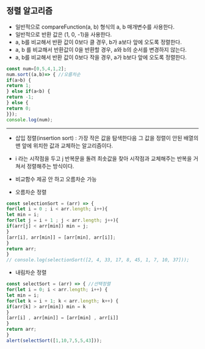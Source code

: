 ## 정렬 알고리즘 

- 일반적으로 compareFunction(a, b) 형식의 a, b 매개변수를 사용한다.
- 일반적으로 반환 값은 (1, 0, -1)을 사용한다.
- a, b를 비교해서 반환 값이 0보다 클 경우, b가 a보다 앞에 오도록 정렬한다.
- a, b 를 비교해서 반환값이 0을 반환할 경우, a와 b의 순서를 변경하지 않는다.
- a, b를 비교해서 반환 값이 0보다 작을 경우, a가 b보다 앞에 오도록 정렬한다.

```javascript
const num=[0,5,4,1,2];
num.sort((a,b)=> { //오름차순
if(a>b) {
return 1;
} else if(a<b) {
return -1;
} else {
return 0;
}});
console.log(num);
```

<hr>

- 삽입 정렬(insertion sort) : 가장 작은 값을 탐색한다음 그 값을 정렬이 안된 배열의 맨 앞에 위치한 값과 교체하는 알고리즘이다.
- i 라는 시작점을 두고 j 반복문을 돌려 최솟값을 찾아 시작점과 교체해주는 반복을 거쳐서 정렬해주는 방식이다.
- 비교함수 제공 안 하고 오름차순 가능 

- 오름차순 정렬
```javascript
const selectionSort = (arr) => {
for(let i = 0 ; i < arr.length; i++){
let min = i;
for(let j = i + 1 ; j < arr.length; j++){
if(arr[j] < arr[min]) min = j;
}
[arr[i], arr[min]] = [arr[min], arr[i]];
}
return arr;
}
// console.log(selectionSort([2, 4, 33, 17, 8, 45, 1, 7, 10, 37]));
```

- 내림차순 정렬 
```javascript
const selectSort = (arr) => { //선택정렬
for(let i = 0; i < arr.length; i++) {
let min = i;
for(let k = i + 1; k < arr.length; k++) {
if(arr[k] > arr[min]) min = k
}
[arr[i] , arr[min]] = [arr[min] , arr[i]]
}
return arr;
}
alert(selectSort([1,10,7,5,5,43]));
```

